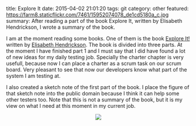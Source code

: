 title: Explore It
date: 2015-04-02 21:01:20
tags: git
category: other
featured: https://farm8.staticflickr.com/7461/15952074078_de1cd5180a_c.jpg
summary: After reading a part of the book Explore It, written by Elisabeth Hendrickson, I wrote a summary of the book.

I am at the moment reading some books. One of them is the book [Explore It!](https://pragprog.com/book/ehxta/explore-it) written by [Elisabeth Hendrickson](http://testobsessed.com/). The book is divided into three parts. At the moment I have finished part 1 and I must say that I did have found a lot of new ideas for my daily testing job. Specially the charter chapter is very usefull, because now I can place a charter as a scrum task on our scrum board. Very pleasant to see that now our developers know what part of the system I am testing at.

I also created a sketch note of the first part of the book. I place the figure of that sketch note into the public domain because I think it can help some other testers too. Note that this is not a summary of the book, but it is my view on what I need at this moment in my current job.

<div style="text-align: center">
<img src="https://farm9.staticflickr.com/8740/16389499224_faf3430ce4_z.jpg" style="margin: 0px 20px;" />
</div>
